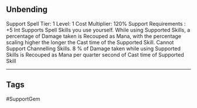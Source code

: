 ## Unbending
Support
Spell
Tier: 1
Level: 1
Cost Multiplier: 120%
Support Requirements : +5 Int
Supports Spell Skills you use yourself. While using Supported Skills, a percentage of Damage taken is Recouped as Mana, with the percentage scaling higher the longer the Cast time of the Supported Skill. Cannot Support Channelling Skills.
8 % of Damage taken while using Supported Skills is Recouped as Mana per quarter second of Cast time of Supported Skill

---
## Tags
#SupportGem
